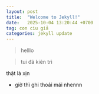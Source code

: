 ```yaml
---
layout: post
title:  "Welcome to Jekyll!"
date:   2025-10-04 13:20:44 +0700
tag: con ciu giả
categories: jekyll update
---
```


> helllo

> tui đã kiên trì 

thật là xịn 

* giờ thì ghi thoải mái nhennn